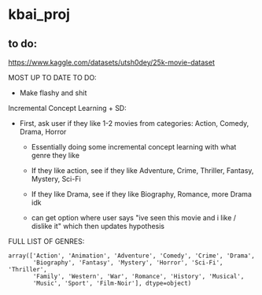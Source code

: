 # kbai_proj

## to do:

https://www.kaggle.com/datasets/utsh0dey/25k-movie-dataset

MOST UP TO DATE TO DO:
 - Make flashy and shit

Incremental Concept Learning + SD:
 - First, ask user if they like 1-2 movies from categories: Action, Comedy, Drama, Horror
    - Essentially doing some incremental concept learning with what genre they like

    - If they like action, see if they like Adventure, Crime, Thriller, Fantasy, Mystery, Sci-Fi
    - If they like Drama, see if they like Biography, Romance, more Drama idk

    - can get option where user says "ive seen this movie and i like / dislike it" which then updates hypothesis

FULL LIST OF GENRES:
```
array(['Action', 'Animation', 'Adventure', 'Comedy', 'Crime', 'Drama',
       'Biography', 'Fantasy', 'Mystery', 'Horror', 'Sci-Fi', 'Thriller',
       'Family', 'Western', 'War', 'Romance', 'History', 'Musical',
       'Music', 'Sport', 'Film-Noir'], dtype=object)
```